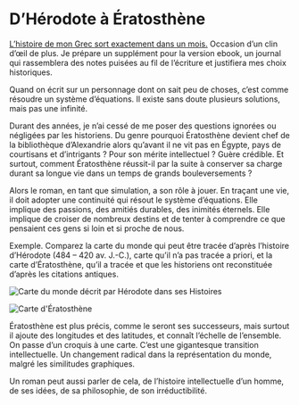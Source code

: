 # D’Hérodote à Ératosthène

[L’histoire de mon Grec sort exactement dans un mois.](https://tcrouzet.com/eratosthene/) Occasion d’un clin d’œil de plus. Je prépare un supplément pour la version ebook, un journal qui rassemblera des notes puisées au fil de l’écriture et justifiera mes choix historiques.<span id="more-36478"></span>

Quand on écrit sur un personnage dont on sait peu de choses, c’est comme résoudre un système d’équations. Il existe sans doute plusieurs solutions, mais pas une infinité.

Durant des années, je n’ai cessé de me poser des questions ignorées ou négligées par les historiens. Du genre pourquoi Ératosthène devient chef de la bibliothèque d’Alexandrie alors qu’avant il ne vit pas en Égypte, pays de courtisans et d’intrigants ? Pour son mérite intellectuel ? Guère crédible. Et surtout, comment Ératosthène réussit-il par la suite à conserver sa charge durant sa longue vie dans un temps de grands bouleversements ?

Alors le roman, en tant que simulation, a son rôle à jouer. En traçant une vie, il doit adopter une continuité qui résout le système d’équations. Elle implique des passions, des amitiés durables, des inimités éternels. Elle implique de croiser de nombreux destins et de tenter à comprendre ce que pensaient ces gens si loin et si proche de nous.

Exemple. Comparez la carte du monde qui peut être tracée d’après l’histoire d’Hérodote (484 – 420 av. J.-C.), carte qu’il n’a pas tracée a priori, et la carte d’Ératosthène, qu’il a tracée et que les historiens ont reconstituée d’après les citations antiques.

![Carte du monde décrit par Hérodote dans ses Histoires](https://tcrouzet.com/images_tc/2014/07/herodote.png)

![Carte d'Ératosthène](https://tcrouzet.com/images_tc/2014/05/carte.png)

Ératosthène est plus précis, comme le seront ses successeurs, mais surtout il ajoute des longitudes et des latitudes, et connaît l’échelle de l’ensemble. On passe d’un croquis à une carte. C’est une gigantesque transition intellectuelle. Un changement radical dans la représentation du monde, malgré les similitudes graphiques.

Un roman peut aussi parler de cela, de l’histoire intellectuelle d’un homme, de ses idées, de sa philosophie, de son irréductibilité.